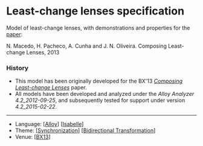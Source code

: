 # Least-change lenses specification

Model of least-change lenses, with demonstrations and properties for the [paper](http://dx.doi.org/10.14279/tuj.eceasst.57.868):

N. Macedo, H. Pacheco, A. Cunha and J. N. Oliveira. Composing Least-change Lenses, 2013

### History

* This model has been originally developed for the BX'13 *[Composing Least-change Lenses](http://nmacedo.github.io/pubs.html#bx13)* paper.
* All models have been developed and analyzed under the *Alloy Analyzer 4.2_2012-09-25*, and subsequently tested for support under version *4.2_2015-02-22*.

---

* Language: [[Alloy](https://github.com/nmacedo/MSV/wiki/By-Language#alloy)] [[Isabelle](https://github.com/nmacedo/MSV/wiki/By-Language#isabelle)]
* Theme: [[Synchronization](https://github.com/nmacedo/MSV/wiki/By-Theme#synchronization)]  [[Bidirectional Transformation](https://github.com/nmacedo/MSV/wiki/By-Theme#bidirectional-transformations)]
* Venue: [[BX13](https://github.com/nmacedo/MSV/wiki/By-Venue#bx13)]

